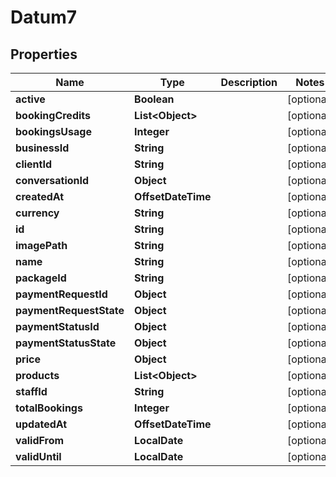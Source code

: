

# Datum7


## Properties

Name | Type | Description | Notes
------------ | ------------- | ------------- | -------------
**active** | **Boolean** |  |  [optional]
**bookingCredits** | **List&lt;Object&gt;** |  |  [optional]
**bookingsUsage** | **Integer** |  |  [optional]
**businessId** | **String** |  |  [optional]
**clientId** | **String** |  |  [optional]
**conversationId** | **Object** |  |  [optional]
**createdAt** | **OffsetDateTime** |  |  [optional]
**currency** | **String** |  |  [optional]
**id** | **String** |  |  [optional]
**imagePath** | **String** |  |  [optional]
**name** | **String** |  |  [optional]
**packageId** | **String** |  |  [optional]
**paymentRequestId** | **Object** |  |  [optional]
**paymentRequestState** | **Object** |  |  [optional]
**paymentStatusId** | **Object** |  |  [optional]
**paymentStatusState** | **Object** |  |  [optional]
**price** | **Object** |  |  [optional]
**products** | **List&lt;Object&gt;** |  |  [optional]
**staffId** | **String** |  |  [optional]
**totalBookings** | **Integer** |  |  [optional]
**updatedAt** | **OffsetDateTime** |  |  [optional]
**validFrom** | **LocalDate** |  |  [optional]
**validUntil** | **LocalDate** |  |  [optional]



